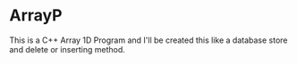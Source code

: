 # ArrayP
This is a C++ Array 1D Program and I'll be created this like a database store and delete or inserting method.
